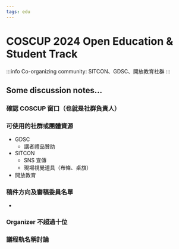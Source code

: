 ```yaml
---
tags: edu
---
```


# COSCUP 2024 Open Education & Student Track

:::info
Co-organizing community: SITCON、GDSC、開放教育社群
:::

## Some discussion notes...

### 確認 COSCUP 窗口（也就是社群負責人）

### 可使用的社群或團體資源
- GDSC 
    - 講者禮品贊助
- SITCON
    - SNS 宣傳
    - 現場視覺道具（布條、桌旗）
- 開放教育

### 稿件方向及審稿委員名單
- 
    
### Organizer 不超過十位

### 議程軌名稱討論